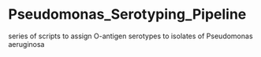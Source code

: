 # Pseudomonas_Serotyping_Pipeline
series of scripts to assign O-antigen serotypes to isolates of Pseudomonas aeruginosa
